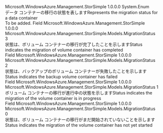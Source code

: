 <Type Name="MigrationStatus" FullName="Microsoft.WindowsAzure.Management.StorSimple.Models.MigrationStatus">
  <TypeSignature Language="C#" Value="public enum MigrationStatus" />
  <TypeSignature Language="ILAsm" Value=".class public auto ansi sealed MigrationStatus extends System.Enum" />
  <TypeSignature Language="DocId" Value="T:Microsoft.WindowsAzure.Management.StorSimple.Models.MigrationStatus" />
  <TypeSignature Language="VB.NET" Value="Public Enum MigrationStatus" />
  <TypeSignature Language="F#" Value="type MigrationStatus = " />
  <AssemblyInfo>
    <AssemblyName>Microsoft.WindowsAzure.Management.StorSimple</AssemblyName>
    <AssemblyVersion>1.0.0.0</AssemblyVersion>
  </AssemblyInfo>
  <Base>
    <BaseTypeName>System.Enum</BaseTypeName>
  </Base>
  <Docs>
    <summary>
            <span data-ttu-id="ee8d1-101">データ コンテナーの移行の状態を表します</span><span class="sxs-lookup"><span data-stu-id="ee8d1-101">Represents the migration status for a data container</span></span>
            </summary>
    <remarks>To be added.</remarks>
  </Docs>
  <Members>
    <Member MemberName="Completed">
      <MemberSignature Language="C#" Value="Completed" />
      <MemberSignature Language="ILAsm" Value=".field public static literal valuetype Microsoft.WindowsAzure.Management.StorSimple.Models.MigrationStatus Completed = int32(3)" />
      <MemberSignature Language="DocId" Value="F:Microsoft.WindowsAzure.Management.StorSimple.Models.MigrationStatus.Completed" />
      <MemberSignature Language="VB.NET" Value="Completed" />
      <MemberSignature Language="F#" Value="Completed = 3" Usage="Microsoft.WindowsAzure.Management.StorSimple.Models.MigrationStatus.Completed" />
      <MemberType>Field</MemberType>
      <AssemblyInfo>
        <AssemblyName>Microsoft.WindowsAzure.Management.StorSimple</AssemblyName>
        <AssemblyVersion>1.0.0.0</AssemblyVersion>
      </AssemblyInfo>
      <ReturnValue>
        <ReturnType>Microsoft.WindowsAzure.Management.StorSimple.Models.MigrationStatus</ReturnType>
      </ReturnValue>
      <MemberValue>3</MemberValue>
      <Docs>
        <summary>
            <span data-ttu-id="ee8d1-102">状態は、ボリューム コンテナーの移行が完了したことを示します</span><span class="sxs-lookup"><span data-stu-id="ee8d1-102">Status indicates the migration of volume container has completed</span></span>
            </summary>
      </Docs>
    </Member>
    <Member MemberName="Failed">
      <MemberSignature Language="C#" Value="Failed" />
      <MemberSignature Language="ILAsm" Value=".field public static literal valuetype Microsoft.WindowsAzure.Management.StorSimple.Models.MigrationStatus Failed = int32(2)" />
      <MemberSignature Language="DocId" Value="F:Microsoft.WindowsAzure.Management.StorSimple.Models.MigrationStatus.Failed" />
      <MemberSignature Language="VB.NET" Value="Failed" />
      <MemberSignature Language="F#" Value="Failed = 2" Usage="Microsoft.WindowsAzure.Management.StorSimple.Models.MigrationStatus.Failed" />
      <MemberType>Field</MemberType>
      <AssemblyInfo>
        <AssemblyName>Microsoft.WindowsAzure.Management.StorSimple</AssemblyName>
        <AssemblyVersion>1.0.0.0</AssemblyVersion>
      </AssemblyInfo>
      <ReturnValue>
        <ReturnType>Microsoft.WindowsAzure.Management.StorSimple.Models.MigrationStatus</ReturnType>
      </ReturnValue>
      <MemberValue>2</MemberValue>
      <Docs>
        <summary>
            <span data-ttu-id="ee8d1-103">状態は、バックアップのボリューム コンテナーが失敗したことを示します</span><span class="sxs-lookup"><span data-stu-id="ee8d1-103">Status indicates the backup volume container has failed</span></span>
            </summary>
      </Docs>
    </Member>
    <Member MemberName="InProgress">
      <MemberSignature Language="C#" Value="InProgress" />
      <MemberSignature Language="ILAsm" Value=".field public static literal valuetype Microsoft.WindowsAzure.Management.StorSimple.Models.MigrationStatus InProgress = int32(1)" />
      <MemberSignature Language="DocId" Value="F:Microsoft.WindowsAzure.Management.StorSimple.Models.MigrationStatus.InProgress" />
      <MemberSignature Language="VB.NET" Value="InProgress" />
      <MemberSignature Language="F#" Value="InProgress = 1" Usage="Microsoft.WindowsAzure.Management.StorSimple.Models.MigrationStatus.InProgress" />
      <MemberType>Field</MemberType>
      <AssemblyInfo>
        <AssemblyName>Microsoft.WindowsAzure.Management.StorSimple</AssemblyName>
        <AssemblyVersion>1.0.0.0</AssemblyVersion>
      </AssemblyInfo>
      <ReturnValue>
        <ReturnType>Microsoft.WindowsAzure.Management.StorSimple.Models.MigrationStatus</ReturnType>
      </ReturnValue>
      <MemberValue>1</MemberValue>
      <Docs>
        <summary>
            <span data-ttu-id="ee8d1-104">ボリューム コンテナーの移行が進行中の状態を示します</span><span class="sxs-lookup"><span data-stu-id="ee8d1-104">Status indicates the migration of the volume container is in progress</span></span>
            </summary>
      </Docs>
    </Member>
    <Member MemberName="NotStarted">
      <MemberSignature Language="C#" Value="NotStarted" />
      <MemberSignature Language="ILAsm" Value=".field public static literal valuetype Microsoft.WindowsAzure.Management.StorSimple.Models.MigrationStatus NotStarted = int32(0)" />
      <MemberSignature Language="DocId" Value="F:Microsoft.WindowsAzure.Management.StorSimple.Models.MigrationStatus.NotStarted" />
      <MemberSignature Language="VB.NET" Value="NotStarted" />
      <MemberSignature Language="F#" Value="NotStarted = 0" Usage="Microsoft.WindowsAzure.Management.StorSimple.Models.MigrationStatus.NotStarted" />
      <MemberType>Field</MemberType>
      <AssemblyInfo>
        <AssemblyName>Microsoft.WindowsAzure.Management.StorSimple</AssemblyName>
        <AssemblyVersion>1.0.0.0</AssemblyVersion>
      </AssemblyInfo>
      <ReturnValue>
        <ReturnType>Microsoft.WindowsAzure.Management.StorSimple.Models.MigrationStatus</ReturnType>
      </ReturnValue>
      <MemberValue>0</MemberValue>
      <Docs>
        <summary>
            <span data-ttu-id="ee8d1-105">状態は、ボリューム コンテナーの移行がまだ開始されていないことを示します</span><span class="sxs-lookup"><span data-stu-id="ee8d1-105">Status indicates the migration of the volume container has not yet started</span></span>
            </summary>
      </Docs>
    </Member>
  </Members>
</Type>